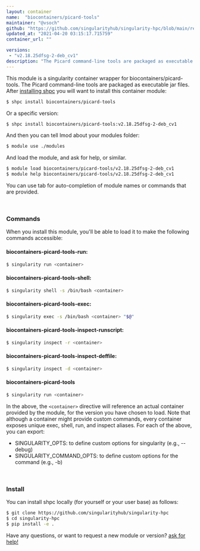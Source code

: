 ```yaml
---
layout: container
name:  "biocontainers/picard-tools"
maintainer: "@vsoch"
github: "https://github.com/singularityhub/singularity-hpc/blob/main/registry/biocontainers/picard-tools/container.yaml"
updated_at: "2021-04-20 03:15:17.715759"
container_url: ""

versions:
 - "v2.18.25dfsg-2-deb_cv1"
description: "The Picard command-line tools are packaged as executable jar files."
---
```


This module is a singularity container wrapper for biocontainers/picard-tools.
The Picard command-line tools are packaged as executable jar files.
After [installing shpc](#install) you will want to install this container module:

```bash
$ shpc install biocontainers/picard-tools
```

Or a specific version:

```bash
$ shpc install biocontainers/picard-tools:v2.18.25dfsg-2-deb_cv1
```

And then you can tell lmod about your modules folder:

```bash
$ module use ./modules
```

And load the module, and ask for help, or similar.

```bash
$ module load biocontainers/picard-tools/v2.18.25dfsg-2-deb_cv1
$ module help biocontainers/picard-tools/v2.18.25dfsg-2-deb_cv1
```

You can use tab for auto-completion of module names or commands that are provided.

<br>

### Commands

When you install this module, you'll be able to load it to make the following commands accessible:

#### biocontainers-picard-tools-run:

```bash
$ singularity run <container>
```

#### biocontainers-picard-tools-shell:

```bash
$ singularity shell -s /bin/bash <container>
```

#### biocontainers-picard-tools-exec:

```bash
$ singularity exec -s /bin/bash <container> "$@"
```

#### biocontainers-picard-tools-inspect-runscript:

```bash
$ singularity inspect -r <container>
```

#### biocontainers-picard-tools-inspect-deffile:

```bash
$ singularity inspect -d <container>
```



#### biocontainers-picard-tools

```bash
$ singularity run <container>
```


In the above, the `<container>` directive will reference an actual container provided
by the module, for the version you have chosen to load. Note that although a container
might provide custom commands, every container exposes unique exec, shell, run, and
inspect aliases. For each of the above, you can export:

 - SINGULARITY_OPTS: to define custom options for singularity (e.g., --debug)
 - SINGULARITY_COMMAND_OPTS: to define custom options for the command (e.g., -b)

<br>
  
### Install

You can install shpc locally (for yourself or your user base) as follows:

```bash
$ git clone https://github.com/singularityhub/singularity-hpc
$ cd singularity-hpc
$ pip install -e .
```

Have any questions, or want to request a new module or version? [ask for help!](https://github.com/singularityhub/singularity-hpc/issues)